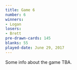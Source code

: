 ```yaml
---
title: Game 6
number: 6
winners: 
- Logan
losers: 
- Brett
pre-drawn-cards: 145
blanks: 55
played-date: June 29, 2017
---
```

Some info about the game TBA.
